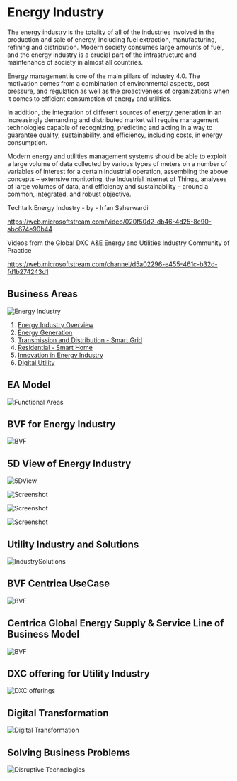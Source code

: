 # Energy Industry

The energy industry is the totality of all of the industries involved in the production and sale of energy, including fuel extraction, manufacturing, refining and distribution. Modern society consumes large amounts of fuel, and the energy industry is a crucial part of the infrastructure and maintenance of society in almost all countries.

Energy management is one of the main pillars of Industry 4.0. The motivation comes from a combination of environmental aspects, cost pressure, and regulation as well as the proactiveness of organizations when it comes to efficient consumption of energy and utilities. 

In addition, the integration of different sources of energy generation in an increasingly demanding and distributed market will require management technologies capable of recognizing, predicting and acting in a way to guarantee quality, sustainability, and efficiency, including costs, in energy consumption. 

Modern energy and utilities management systems should be able to exploit a large volume of data collected by various types of meters on a number of variables of interest for a certain industrial operation, assembling the above concepts – extensive monitoring, the Industrial Internet of Things, analyses of large volumes of data, and efficiency and sustainability – around a common, integrated, and robust objective.

Techtalk Energy Industry - by - Irfan Saherwardi

https://web.microsoftstream.com/video/020f50d2-db46-4d25-8e90-abc674e90b44 

Videos from the Global DXC A&E Energy and Utilities Industry Community of Practice

https://web.microsoftstream.com/channel/d5a02296-e455-461c-b32d-fd1b274243d1

## Business Areas

![Energy Industry](/images/Slide5.JPG)

1. [Energy Industry Overview](Overview.md)
2. [Energy Generation](EnergyGeneration.md)
3. [Transmission and Distribution - Smart Grid](SmartGrid.md)
4. [Residential - Smart Home](SmartHome.md)
5. [Innovation in Energy Industry](Innovation.md)
6. [Digital Utility](DigitalUtility.md)



## EA Model

![Functional Areas](/images/EA_Model-Detailed.jpg)

## BVF for Energy Industry

![BVF](/images/BVF_for_Energy_Industry.jpg)

## 5D View of Energy Industry

![5DView](/images/5D_view.jpg)


![Screenshot](https://github.dxc.com/isaherwardi/Energy-Industry/blob/Energy-Industry-Overview/Energy%20Industary%20Value%20Generators.jpg)


![Screenshot](https://github.dxc.com/isaherwardi/Energy-Industry/blob/Energy-Industry-Overview/Energy%20Industary%20REvenue%20Creation%20Process.jpg)


![Screenshot](https://github.dxc.com/isaherwardi/Energy-Industry/blob/Energy-Industry-Overview/Energy%20Industary%20Ent%20Admin%20and%20Mgmt%20Process.jpg)

## Utility Industry and Solutions

![IndustrySolutions](/images/UIS.jpg)

## BVF Centrica UseCase

![BVF](/images/Centrica_UseCase.jpg)

## Centrica Global Energy Supply & Service Line of Business Model

![BVF](/images/Centrica_GES&SLBusinessModel.jpg)

## DXC offering for Utility Industry

![DXC offerings](/images/DXC_offerings_in_Utility_Industry.jpg)

## Digital Transformation

![Digital Transformation](./images/Digital_Transformation.jpg)

## Solving Business Problems

![Disruptive Technologies](/images/Disruptive_Technologies.jpg)

